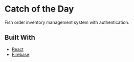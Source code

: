 # Catch of the Day

Fish order inventory management system with authentication.

## Built With

* [React](https://reactjs.org/)
* [Firebase](https://firebase.google.com/) 
